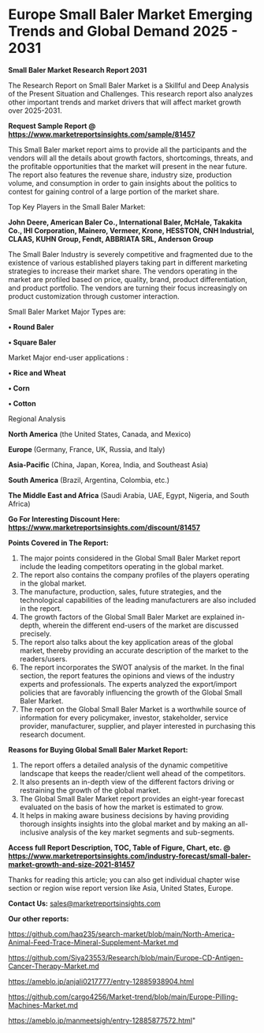  # Europe Small Baler Market Emerging Trends and Global Demand 2025 - 2031

<strong>Small Baler Market Research Report 2031</strong>

The Research Report on Small Baler Market is a Skillful and Deep Analysis of the Present Situation and Challenges. This research report also analyzes other important trends and market drivers that will affect market growth over 2025-2031.

<strong>Request Sample Report @ <a href=https://www.marketreportsinsights.com/sample/81457>https://www.marketreportsinsights.com/sample/81457</a></strong>

This Small Baler market report aims to provide all the participants and the vendors will all the details about growth factors, shortcomings, threats, and the profitable opportunities that the market will present in the near future. The report also features the revenue share, industry size, production volume, and consumption in order to gain insights about the politics to contest for gaining control of a large portion of the market share.

Top Key Players in the Small Baler Market:

<strong>John Deere, American Baler Co., International Baler, McHale, Takakita Co., IHI Corporation, Mainero, Vermeer, Krone, HESSTON, CNH Industrial, CLAAS, KUHN Group, Fendt, ABBRIATA SRL, Anderson Group</strong>

The Small Baler Industry is severely competitive and fragmented due to the existence of various established players taking part in different marketing strategies to increase their market share. The vendors operating in the market are profiled based on price, quality, brand, product differentiation, and product portfolio. The vendors are turning their focus increasingly on product customization through customer interaction.

Small Baler Market Major Types are:

<strong>• Round Baler

• Square Baler</strong>

Market Major end-user applications :

<strong>• Rice and Wheat

• Corn

• Cotton</strong>

Regional Analysis

</u><strong><b>North America</b></strong> (the United States, Canada, and Mexico)

<strong><b>Europe </b></strong>(Germany, France, UK, Russia, and Italy)

<strong><b>Asia-Pacific</b></strong> (China, Japan, Korea, India, and Southeast Asia)

<strong><b>South America</b></strong> (Brazil, Argentina, Colombia, etc.)

<strong><b>The Middle East and Africa</b></strong> (Saudi Arabia, UAE, Egypt, Nigeria, and South Africa)

<strong>Go For Interesting Discount Here: <a href=https://www.marketreportsinsights.com/discount/81457>https://www.marketreportsinsights.com/discount/81457</a></strong>

<strong>Points Covered in The Report:</strong>
<ol>
  <li>The major points considered in the Global Small Baler Market report include the leading competitors operating in the global market.</li>
  <li>The report also contains the company profiles of the players operating in the global market.</li>
  <li>The manufacture, production, sales, future strategies, and the technological capabilities of the leading manufacturers are also included in the report.</li>
  <li>The growth factors of the Global Small Baler Market are explained in-depth, wherein the different end-users of the market are discussed precisely.</li>
  <li>The report also talks about the key application areas of the global market, thereby providing an accurate description of the market to the readers/users.</li>
  <li>The report incorporates the SWOT analysis of the market. In the final section, the report features the opinions and views of the industry experts and professionals. The experts analyzed the export/import policies that are favorably influencing the growth of the Global Small Baler Market.</li>
  <li>The report on the Global Small Baler Market is a worthwhile source of information for every policymaker, investor, stakeholder, service provider, manufacturer, supplier, and player interested in purchasing this research document.</li>
</ol>
<strong>Reasons for Buying Global Small Baler Market Report:</strong>

<ol>
  <li>The report offers a detailed analysis of the dynamic competitive landscape that keeps the reader/client well ahead of the competitors.</li>
  <li>It also presents an in-depth view of the different factors driving or restraining the growth of the global market.</li>
  <li>The Global Small Baler Market report provides an eight-year forecast evaluated on the basis of how the market is estimated to grow.</li>
  <li>It helps in making aware business decisions by having providing thorough insights insights into the global market and by making an all-inclusive analysis of the key market segments and sub-segments.</li>
</ol>
<strong>Access full Report Description, TOC, Table of Figure, Chart, etc. @ <a href=https://www.marketreportsinsights.com/industry-forecast/small-baler-market-growth-and-size-2021-81457>https://www.marketreportsinsights.com/industry-forecast/small-baler-market-growth-and-size-2021-81457</a></strong>


Thanks for reading this article; you can also get individual chapter wise section or region wise report version like Asia, United States, Europe.

<strong>Contact Us:</strong>
sales@marketreportsinsights.com

<strong>Our other reports:</strong>

<a href=https://github.com/haq235/search-market/blob/main/North-America-Animal-Feed-Trace-Mineral-Supplement-Market.md>https://github.com/haq235/search-market/blob/main/North-America-Animal-Feed-Trace-Mineral-Supplement-Market.md</a>

<a href=https://github.com/Siya23553/Research/blob/main/Europe-CD-Antigen-Cancer-Therapy-Market.md>https://github.com/Siya23553/Research/blob/main/Europe-CD-Antigen-Cancer-Therapy-Market.md</a>

<a href=https://ameblo.jp/anjali0217777/entry-12885938904.html>https://ameblo.jp/anjali0217777/entry-12885938904.html</a>

<a href=https://github.com/cargo4256/Market-trend/blob/main/Europe-Pilling-Machines-Market.md>https://github.com/cargo4256/Market-trend/blob/main/Europe-Pilling-Machines-Market.md</a>

<a href=https://ameblo.jp/manmeetsigh/entry-12885877572.html>https://ameblo.jp/manmeetsigh/entry-12885877572.html</a>"

